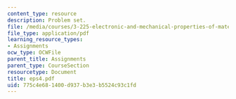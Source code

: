 ```yaml
---
content_type: resource
description: Problem set.
file: /media/courses/3-225-electronic-and-mechanical-properties-of-materials-fall-2007/775c4e681400d937b3e3b5524c93c1fd_eps4.pdf
file_type: application/pdf
learning_resource_types:
- Assignments
ocw_type: OCWFile
parent_title: Assignments
parent_type: CourseSection
resourcetype: Document
title: eps4.pdf
uid: 775c4e68-1400-d937-b3e3-b5524c93c1fd
---
```

